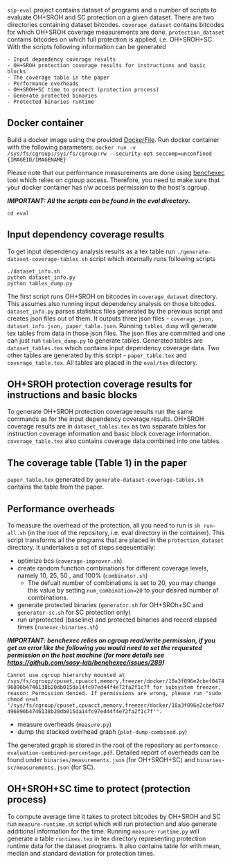 ```sip-eval``` project contains dataset of programs and a number of scripts to evaluate OH+SROH and SC protection on a given dataset. There are two directories containing dataset bitcodes. ```coverage_dataset``` contains bitcodes for which OH+SROH coverage measurements are done. ```protection_dataset``` contains bitcodes on which full protection is applied, i.e. OH+SROH+SC.
With the scripts following information can be generated

	- Input dependency coverage results
 	- OH+SROH protection coverage results for instructions and basic blocks
	- The coverage table in the paper
	- Performance overheads
	- OH+SROH+SC time to protect (protection process) 
	- Generate protected binaries
	- Protected binaries runtime
	
Docker container
--------------------------------------------------
Build a docker image using the provided [DockerFile](https://github.com/tum-i22/sip-oblivious-hashing/tree/acsac/docker).
Run docker container with the following parameters:
```docker run -v /sys/fs/cgroup:/sys/fs/cgroup:rw --security-opt seccomp=unconfined {IMAGEID/IMAGENAME}```

Please note that our performance measurements are done using [benchexec](https://github.com/sosy-lab/benchexec) tool which relies on cgroup access. Therefore, you need to make sure that your docker container has r/w access permission to the host's cgroup.  

***IMPORTANT: All the scripts can be found in the eval directory.***

```cd eval```

Input dependency coverage results
----------------------------------
To get input dependency analysis results as a tex table run ```./generate-dataset-coverage-tables.sh``` script which internally runs following scripts

	./dataset_info.sh
	python dataset_info.py
	python tables_dump.py

The first script runs OH+SROH on bitcodes in ```coverage_dataset``` directory. This assumes also running input dependency analysis on those bitcodes. ```dataset_info.py``` parses statistics files generated by the previous script and creates json files out of them. It outputs three json files - ```coverage.json, dataset_info.json, paper_table.json```. Running ```tables_dump``` will generate tex tables from data in those json files. The json files are committed and one can just run ```tables_dump.py``` to generate tables. Generated tables are ```dataset_tables.tex``` which contains input dependency coverage data. Two other tables are generated by this script - ```paper_table.tex``` and ```coverage_table.tex```. All tables are placed in the `eval/tex` directory.


OH+SROH protection coverage results for instructions and basic blocks
---------------------------------------------------------------------
To generate OH+SROH protection coverage results run the same commands as for the input dependency coverage results. OH+SROH coverage results are in ```dataset_tables.tex``` as two separate tables for instruction coverage information and basic block coverage information. ```coverage_table.tex``` also contains coverage data combined into one tables. 

The coverage table (Table 1) in the paper
---------------------------------------
```paper_table.tex``` generated by ```generate-dataset-coverage-tables.sh``` contains the table from the paper.

Performance overheads
---------------------------------------
To measure the overhead of the protection, all you need to run is ``sh run-all.sh`` (in the root of the repository, i.e. eval directory in the container).
This script transforms all the programs that are placed in the `protection_dataset` directory. 
It undertakes a set of steps seqeuentially: 
- optimize bcs (`coverage-improver.sh`)
- create random function combinations for different coverage levels, namely 10, 25, 50 , and 100% (`combinator.sh`)
	- The defualt number of combinations is set to 20, you may change this value by setting `num_combination=20` to your desired number of combinations.
- generate protected binaries (`generator.sh` for OH+SROh+SC and `generator-sc.sh` for SC protection only)
- run unprotected (baseline) and protected binaries and record elapsed times (`runexec-binaries.sh`) 

***IMPORTANT: benchexec relies on cgroup read/write permission, if you get an error like the following you would need to set the requested permission on the host machine (for more details see https://github.com/sosy-lab/benchexec/issues/289)***

``Cannot use cgroup hierarchy mounted at /sys/fs/cgroup/cpuset,cpuacct,memory,freezer/docker/18a3f096e2cbef047496896b4746138b20db015da14fc97ed44f4e72fa2f1c7f for subsystem freezer, reason: Permission denied. If permissions are wrong, please run "sudo chmod o+wt '/sys/fs/cgroup/cpuset,cpuacct,memory,freezer/docker/18a3f096e2cbef047496896b4746138b20db015da14fc97ed44f4e72fa2f1c7f'".
``

- measure overheads (`measure.py`)
- dump the stacked overhead graph (`plot-dump-combined.py`)

The generated graph is stored in the root of the repository as `performance-evaluation-combined-percentage.pdf`.
Detailed report of overheads can be found under `binaries/measurements.json` (for OH+SROH+SC) and `binaries-sc/measurements.json` (for SC). 

OH+SROH+SC time to protect (protection process) 
--------------------------------------------------
To compute average time it takes to protect bitcodes by OH+SROH and SC run ```measure-runtime.sh``` script which will run protection and also generate additional information for the time. Running ```measure-runtime.py``` will generate a table ```runtimes.tex``` in tex directory representing protection runtime data for the dataset programs. It also contains table for with mean, median and standard deviation for protection times. 




